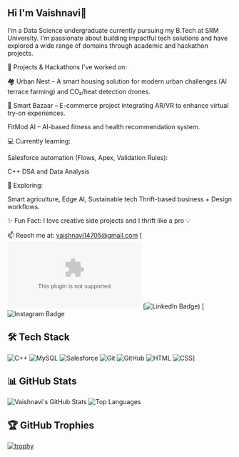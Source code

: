 ## Hi I'm Vaishnavi👋

I'm a Data Science undergraduate currently pursuing my B.Tech at SRM University. I'm passionate about building impactful tech solutions and have explored a wide range of domains through academic and hackathon projects.

🚀 Projects & Hackathons I've worked on:

🏘 Urban Nest – A smart housing solution for modern urban challenges.(AI terrace farming) and CO₂/heat detection drones.

🛒 Smart Bazaar – E-commerce project integrating AR/VR to enhance virtual try-on experiences.

 FitMod AI – AI-based fitness and health recommendation system.
 
💻 Currently learning:

Salesforce automation (Flows, Apex, Validation Rules):

C++ DSA and Data Analysis

🌱 Exploring:

Smart agriculture, Edge AI, Sustainable tech
Thrift-based business + Design workflows.

✨ Fun Fact: I love creative side projects and I thrift like a pro 💡

📫 Reach me at: vaishnavi14705@gmail.com
[![Gmail Badge](mailto:vaishnavi14705@gmail.com)
[![LinkedIn Badge](https://www.linkedin.com/in/vaishnavi-883a6b319/))
[![Instagram Badge](https://www.instagram.com/29_vish__/)

## 🛠️ Tech Stack


![C++](https://img.shields.io/badge/-C++-00599C?style=flat&logo=c%2B%2B)
![MySQL](https://img.shields.io/badge/-MySQL-00758F?style=flat&logo=mysql)
![Salesforce](https://img.shields.io/badge/-Salesforce-00A1E0?style=flat&logo=salesforce)
![Git](https://img.shields.io/badge/-Git-F05032?style=flat&logo=git)
![GitHub](https://img.shields.io/badge/-GitHub-181717?style=flat&logo=github)
![HTML](https://img.shields.io/badge/-HTML-E34F26?style=flat&logo=html5)
![CSS](https://img.shields.io/badge/-CSS-1572B6?style=flat&logo=css3)]

## 📊 GitHub Stats

![Vaishnavi's GitHub Stats](https://github-readme-stats.vercel.app/api?username=vaishnavi14705&show_icons=true&theme=tokyonight)
![Top Languages](https://github-readme-stats.vercel.app/api/top-langs/?username=vaishnavi14705&layout=compact&theme=tokyonight)


## 🏆 GitHub Trophies

[![trophy](https://github-profile-trophy.vercel.app/?username=vaishnavi14705&theme=onedark)](https://github.com/ryo-ma/github-profile-trophy)

